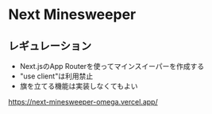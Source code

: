 # Next Minesweeper

## レギュレーション
* Next.jsのApp Routerを使ってマインスイーパーを作成する
* "use client"は利用禁止
* 旗を立てる機能は実装しなくてもよい

https://next-minesweeper-omega.vercel.app/
